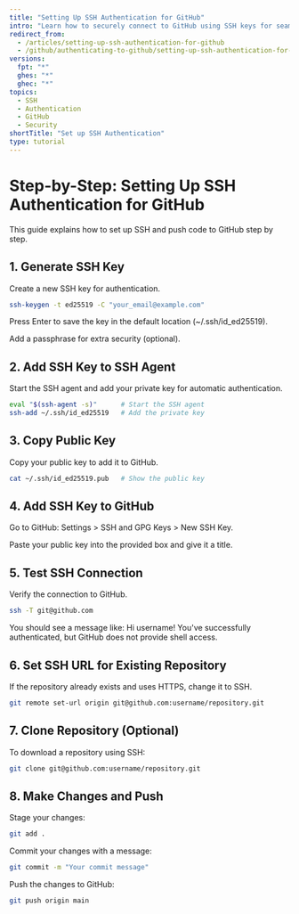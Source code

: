 ```yaml
---
title: "Setting Up SSH Authentication for GitHub"
intro: "Learn how to securely connect to GitHub using SSH keys for seamless repository access and code pushing."
redirect_from:
  - /articles/setting-up-ssh-authentication-for-github
  - /github/authenticating-to-github/setting-up-ssh-authentication-for-github
versions:
  fpt: "*"
  ghes: "*"
  ghec: "*"
topics:
  - SSH
  - Authentication
  - GitHub
  - Security
shortTitle: "Set up SSH Authentication"
type: tutorial
---
```


# Step-by-Step: Setting Up SSH Authentication for GitHub

This guide explains how to set up SSH and push code to GitHub step by step.

## 1. Generate SSH Key

Create a new SSH key for authentication.

```bash
ssh-keygen -t ed25519 -C "your_email@example.com"
```

Press Enter to save the key in the default location (~/.ssh/id_ed25519).

Add a passphrase for extra security (optional).

## 2. Add SSH Key to SSH Agent

Start the SSH agent and add your private key for automatic authentication.

```bash
eval "$(ssh-agent -s)"      # Start the SSH agent
ssh-add ~/.ssh/id_ed25519   # Add the private key
```

## 3. Copy Public Key

Copy your public key to add it to GitHub.

```bash
cat ~/.ssh/id_ed25519.pub   # Show the public key
```

## 4. Add SSH Key to GitHub

Go to GitHub: Settings > SSH and GPG Keys > New SSH Key.

Paste your public key into the provided box and give it a title.

## 5. Test SSH Connection

Verify the connection to GitHub.

```bash
ssh -T git@github.com
```

You should see a message like: Hi username! You've successfully authenticated, but GitHub does not provide shell access.

## 6. Set SSH URL for Existing Repository

If the repository already exists and uses HTTPS, change it to SSH.

```bash
git remote set-url origin git@github.com:username/repository.git
```

## 7. Clone Repository (Optional)

To download a repository using SSH:

```bash
git clone git@github.com:username/repository.git
```

## 8. Make Changes and Push

Stage your changes:

```bash
git add .
```

Commit your changes with a message:

```bash
git commit -m "Your commit message"
```

Push the changes to GitHub:

```bash
git push origin main
```
